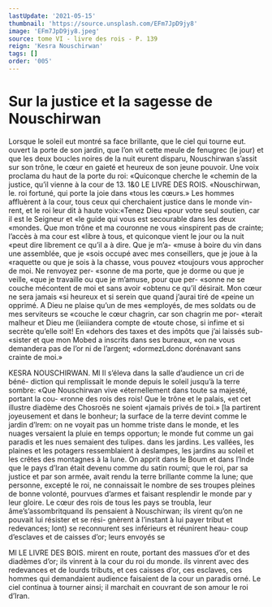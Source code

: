 ```yaml
---
lastUpdate: '2021-05-15'
thumbnail: 'https://source.unsplash.com/EFm7JpD9jy8'
image: 'EFm7JpD9jy8.jpeg'
source: tome VI - livre des rois - P. 139
reign: 'Kesra Nouschirwan'
tags: []
order: '005'
---
```


# Sur la justice et la sagesse de Nouschirwan

Lorsque le soleil eut montré sa face brillante, que le ciel qui tourne eut. ouvert la porte de son jardin, que l’on vit cette meule de fenugrec (le jour) et que
les deux boucles noires de la nuit eurent disparu, Nouschirwan s’assit sur son trône, le cœur en gaieté
et heureux de son jeune pouvoir. Une voix proclama du haut de la porte du roi: «Quiconque cherche le «chemin de la justice, qu’il vienne à la cour de 13.
1&0 LE LIVRE DES ROIS.
«Nouschirwan, le. roi fortuné, qui porte la joie dans «tous les cœurs.» Les hommes affluèrent à la cour,
tous ceux qui cherchaient justice dans le monde vin- rent, et le roi leur dit à haute voix:«Tenez Dieu «pour votre seul soutien, car il est le Seigneur et «le guide qui vous est secourable dans les deux «mondes. Que mon trône et ma couronne ne vous «inspirent pas de crainte; l’accès à ma cour est
«libre à tous, et quiconque vient le jour ou la nuit «peut dire librement ce qu’il a à dire. Que je m’a-
«muse à boire du vin dans une assemblée, que je
«sois occupé avec mes conseillers, que je joue à la «raquette ou que je sois à la chasse, vous pouvez «toujours vous approcher de moi. Ne renvoyez per- «sonne de ma porte, que je dorme ou que je veille, «que je travaille ou que je m’amuse, pour que per- «sonne ne se couche mécontent de moi et sans avoir «obtenu ce qu’il désirait. Mon cœur ne sera jamais
«si heureux et si serein que quand j’aurai tiré de
«peine un opprimé. A Dieu ne plaise qu’un de mes «employés, de mes soldats ou de mes serviteurs se «couche le cœur chagrin, car son chagrin me por- «terait malheur et Dieu me (leiiiandera compte de «toute chose, si infime et si secrète qu’elle soit! En «dehors des taxes et des impôts que j’ai laissés sub-
«sister et que mon Mobed a inscrits dans ses bureaux, «on ne vous demandera pas de l’or ni de l’argent; «dormezLdonc dorénavant sans crainte de moi.»

KESRA NOUSCHIRWAN. Ml Il s’éleva dans la salle d’audience un cri de béné-
diction qui remplissait le monde depuis le soleil jusqu’à la terre sombre: «Que Nouschirwan vive «éternellement dans toute sa majesté, portant la cou-
«ronne des rois des rois! Que le trône et le palais, «et cet illustre diadème des Chosroës ne soient «jamais privés de toi.» [la partirent joyeusement et
dans le bonheur; la surface de la terre devint comme le jardin d’lrem: on ne voyait pas un homme triste dans le monde, et les nuages versaient la pluie en
temps opportun; le monde fut comme un gai paradis
et les nues semaient des tulipes. dans les jardins. Les
vallées, les plaines et les potagers ressemblaient à
deslampes, les jardins au soleil et les crêtes des
montagnes à la lune. On apprit dans le Boum et dans l’lnde que le pays d’Iran était devenu comme du
satin roumi; que le roi, par sa justice et par son armée, avait rendu la terre brillante comme la lune;
que personne, excepté le roi, ne connaissait le nombre de ses troupes pleines de bonne volonté, pourvues d’armes et faisant resplendir le monde par y leur gloire.
Le cœur des rois de tous les pays se troubla, leur âme’s’assombritquand ils pensaient à Nouschirwan;
ils virent qu’on ne pouvait lui résister et se rési- gnèrent à l’instant à lui payer tribut et redevances; lont) se reconnurent ses inférieurs et réunirent heau- coup d’esclaves et de caisses d’or; leurs envoyés se

Ml LE LIVRE DES BOIS.
mirent en route, portant des massues d’or et des diadèmes d’or; ils vinrent à la cour du roi du monde. ils vinrent avec des redevances et de lourds tributs, et ces caisses d’or, ces esclaves, ces hommes
qui demandaient audience faisaient de la cour un paradis orné. Le ciel continua à tourner ainsi; il marchait en couvrant de son amour le roi d’Iran.
